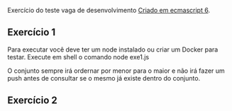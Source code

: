 Exercício do teste vaga de desenvolvimento [Criado em ecmascript 6](https://github.com/naruto112).

## Exercício 1

Para executar você deve ter um node instalado ou criar um Docker para testar.
Execute em shell o comando node exe1.js

O conjunto sempre irá ordernar por menor para o maior e não irá fazer um push
antes de consultar se o mesmo já existe dentro do conjunto.

## Exercício 2
